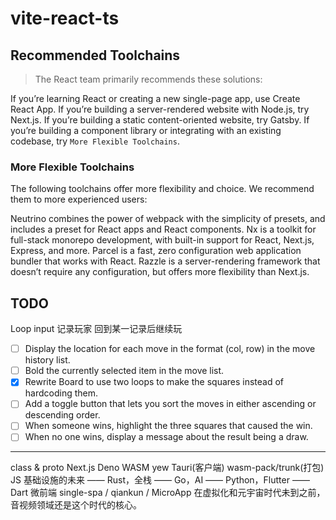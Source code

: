 # vite-react-ts

## Recommended Toolchains

> The React team primarily recommends these solutions:

If you’re learning React or creating a new single-page app, use Create React App.
If you’re building a server-rendered website with Node.js, try Next.js.
If you’re building a static content-oriented website, try Gatsby.
If you’re building a component library or integrating with an existing codebase, try `More Flexible Toolchains`.

### More Flexible Toolchains

The following toolchains offer more flexibility and choice. We recommend them to more experienced users:

Neutrino combines the power of webpack with the simplicity of presets, and includes a preset for React apps and React components.
Nx is a toolkit for full-stack monorepo development, with built-in support for React, Next.js, Express, and more.
Parcel is a fast, zero configuration web application bundler that works with React.
Razzle is a server-rendering framework that doesn’t require any configuration, but offers more flexibility than Next.js.

## TODO

Loop
input
记录玩家
回到某一记录后继续玩

- [ ] Display the location for each move in the format (col, row) in the move history list.
- [ ] Bold the currently selected item in the move list.
- [x] Rewrite Board to use two loops to make the squares instead of hardcoding them.
- [ ] Add a toggle button that lets you sort the moves in either ascending or descending order.
- [ ] When someone wins, highlight the three squares that caused the win.
- [ ] When no one wins, display a message about the result being a draw.

---

class & proto
Next.js
Deno
WASM yew Tauri(客户端) wasm-pack/trunk(打包)
JS 基础设施的未来 —— Rust，全栈 —— Go，AI —— Python，Flutter —— Dart
微前端 single-spa / qiankun / MicroApp
在虚拟化和元宇宙时代未到之前，音视频领域还是这个时代的核心。
